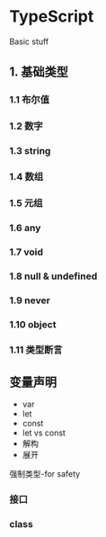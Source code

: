 # TypeScript
Basic stuff
## 1. 基础类型
### 1.1 布尔值
### 1.2 数字
### 1.3 string
### 1.4 数组
### 1.5 元组
### 1.6 any
### 1.7 void
### 1.8 null & undefined
### 1.9 never
### 1.10 object
### 1.11 类型断言
## 变量声明
- var
- let
- const
- let vs const
- 解构
- 展开

强制类型-for safety

### 接口

### class

###